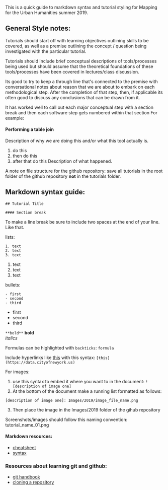 This is a quick guide to markdown syntax and tutorial styling for Mapping for the Urban Humanities summer 2019.


## General Style notes:
Tutorials should start off with learning objectives outlining skills to be covered, as well as a premise outlining the concept / question being investigated with the particular tutorial.

Tutorials should include brief conceptual descriptions of tools/processes being used but should assume that the theoretical foundations of these tools/processes have been covered in lectures/class discussion.

Its good to try to keep a through line that's connected to the premise with conversational notes about reason that we are about to embark on each methodological step. After the completion of that step, then, if applicable its often good to discuss any conclusions that can be drawn from it.

It has worked well to call out each major conceptual step with a section break and then each software step gets numbered within that section
For example:
#### Performing a table join
Description of why we are doing this and/or what this tool actually is.
1. do this
2. then do this
3. after that do this
Description of what happened.

A note on file structure for the github repository: save all tutorials in the root folder of the github repository **not** in the tutorials folder.

## Markdown syntax guide:

`## Tutorial Title`

`#### Section break `

To make a line break be sure to include two spaces at the end of your line.
Like that.  

lists:
```
1. text  
2. text  
3. text
```

1. text
2. text
3. text

bullets:
```
- first
- second
- third
```

- first
- second
- third

`**bold**` **bold**  
*italics*  

Formulas can be highlighted with `backticks`: ``formula``

Include hyperlinks like [this](https://data.cityofnewyork.us) with this syntax: `[this](https://data.cityofnewyork.us)`

For images:
1. use this syntax to embed it where you want to in the document:
`![description of image one]`
2. At the bottom of the document make a running list formatted as follows:
```
[description of image one]: Images/2019/image_file_name.png
```
3. Then place the image in the Images/2019 folder of the gihub repository

Screenshots/images should follow this naming convention: tutorial_name_01.png

#### Markdown resources:
- [cheatsheet](https://github.com/adam-p/markdown-here/wiki/Markdown-Cheatsheet#code)
- [syntax](https://www.markdownguide.org/basic-syntax/)

### Resources about learning git and github:
- [git handbook](https://guides.github.com/introduction/git-handbook/)
- [cloning a repository](https://help.github.com/en/articles/cloning-a-repository)
